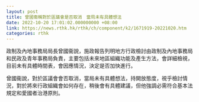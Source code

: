 ```yaml
---
layout: post
title: 曾國衞稱對於區議會是否取消　當局未有具體想法
date: 2022-10-20 17:01:02.000000000 +08:00
link: https://news.rthk.hk/rthk/ch/component/k2/1671919-20221020.htm
categories: rthk
---
```


政制及內地事務局局長曾國衞說，施政報告列明地方行政檢討由政制及內地事務局和民政及青年事務局負責，主要包括未來地區組織功能及產生方法，會詳細檢視，目前未有具體時間表，會因應情況，決定是否加快進行。

曾國衞說，對於區議會會否取消，當局未有具體想法，持開放態度，視乎檢討情況，對於將來行政組織會如何存在，稍後會有具體建議，但他強調必需符合基本法規定和愛國者治港原則。
